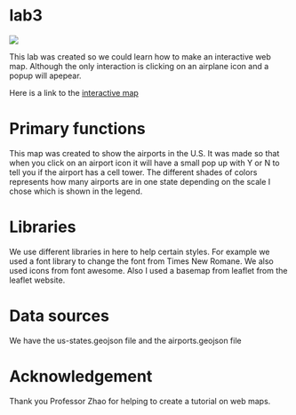 # lab3

<img src = "https://i.ibb.co/5MWwRhN/Capture1.jpg">


This lab was created so we could learn how to make an interactive web map. Although the only interaction is clicking on an airplane icon and a popup will apepear.

Here is a link to the [interactive map](https://forechan.github.io/Airports-Web-map/lab3map.html)

# Primary functions

This map was created to show the airports in the U.S.
It was made so that when you click on an airport icon it will have a small pop up with Y or N to tell you if the airport has a cell tower. The different shades of colors represents how many airports are in one state depending on the scale I chose which is shown in the legend.

# Libraries

We use different libraries in here to help certain styles. For example we used a font library to change the font from Times New Romane. We also used icons from font awesome. Also I used a basemap from leaflet from the leaflet website.

# Data sources

We have the us-states.geojson file and the airports.geojson file

# Acknowledgement

Thank you Professor Zhao for helping to create a tutorial on web maps.
